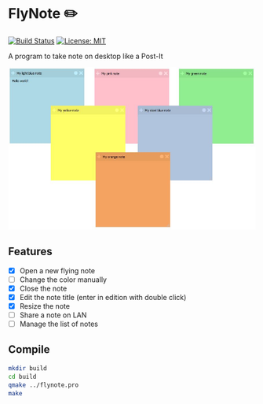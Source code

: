# FlyNote :pencil2:
[![Build Status](https://travis-ci.org/thibDev/FlyNote.svg?branch=master)](https://travis-ci.org/thibDev/FlyNote)
[![License: MIT](https://img.shields.io/badge/License-GPLv3-blue.svg)](https://opensource.org/licenses/gpl-3.0)

A program to take note on desktop like a Post-It

![FlyNote](screenshot/sample.jpg)

## Features

* [X] Open a new flying note
* [ ] Change the color manually
* [x] Close the note
* [x] Edit the note title (enter in edition with double click)
* [x] Resize the note
* [ ] Share a note on LAN
* [ ] Manage the list of notes

## Compile

```sh
mkdir build
cd build
qmake ../flynote.pro
make
```

